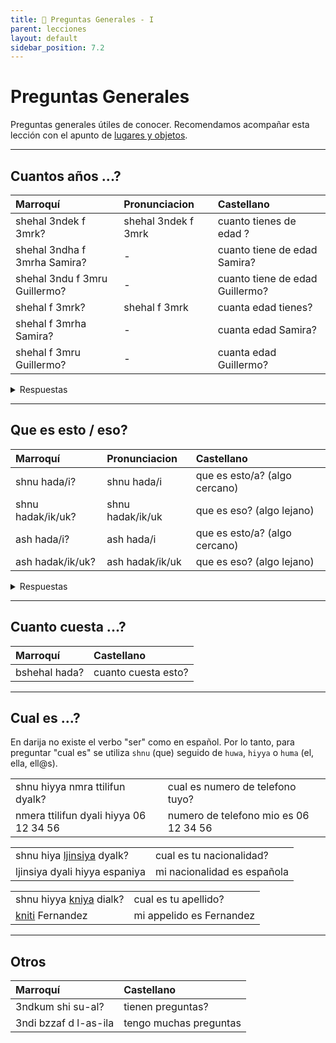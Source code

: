 ```yaml
---
title: 📖 Preguntas Generales - I
parent: lecciones
layout: default
sidebar_position: 7.2
---
```


# Preguntas Generales

Preguntas generales útiles de conocer. Recomendamos acompañar esta lección con el apunto de [lugares y objetos](../vocabulario/lugares-objetos).

---

## Cuantos años ...?

| Marroquí                      | Pronunciacion       | Castellano                      |
|:------------------------------|:--------------------|:--------------------------------|
| shehal 3ndek f 3mrk?          | shehal 3ndek f 3mrk | cuanto tienes de edad ?         |
| shehal 3ndha f 3mrha Samira?  | -                   | cuanto tiene de edad Samira?    |
| shehal 3ndu f 3mru Guillermo? | -                   | cuanto tiene de edad Guillermo? |
| shehal f 3mrk?                | shehal f 3mrk       | cuanta edad tienes?             |
| shehal f 3mrha Samira?        | -                   | cuanta edad Samira?             |
| shehal f 3mru Guillermo?      | -                   | cuanta edad Guillermo?          |

<details markdown="1">
<summary> Respuestas </summary>

| Marroquí                              | Pronunciacion | Castellano    |
|:--------------------------------------|:--------------|:--------------|
| ana 3ndi tleta w tlatin 3am           | -             | tengo 33 años |
| Samira hiyya 3ndha tnayn w tlatin 3am | -             | tengo 32 años |
| Guillermo 3ndu tleta w tlatin 3am     | -             | tengo 32 años |

</details>

---

## Que es esto / eso?

| Marroquí          | Pronunciacion    | Castellano                    |
|:------------------|:-----------------|:------------------------------|
| shnu hada/i?      | shnu hada/i      | que es esto/a? (algo cercano) |
| shnu hadak/ik/uk? | shnu hadak/ik/uk | que es eso? (algo lejano)     |
| ash hada/i?       | ash hada/i       | que es esto/a? (algo cercano) |
| ash hadak/ik/uk?  | ash hadak/ik/uk  | que es eso? (algo lejano)     |

<details markdown="1">
<summary> Respuestas </summary>

| Marroquí   | Castellano           |
|:-----------|:---------------------|
| had sstylo | esto es una lapicera |
| had l-ktab | esto es un libro     |

</details>

---

## Cuanto cuesta ...?

| Marroquí      | Castellano          |
|:--------------|:--------------------|
| bshehal hada? | cuanto cuesta esto? |

---

## Cual es ...?

En darija no existe el verbo "ser" como en español. Por lo tanto, para preguntar "cual es" se utiliza `shnu` (que) seguido de `huwa`, `hiyya` o `huma` (el, ella, ell@s).

|                                        |                                       |
|:---------------------------------------|:--------------------------------------|
| shnu hiyya nmra ttilifun dyalk?        | cual es numero de telefono tuyo?      |
| nmera ttilifun dyali hiyya 06 12 34 56 | numero de telefono mio es 06 12 34 56 |

|                                                            |                             |
|:-----------------------------------------------------------|:----------------------------|
| shnu hiya [ljinsiya](../vocabulario/paises-idiomas) dyalk? | cual es tu nacionalidad?    |
| ljinsiya dyali hiyya espaniya                              | mi nacionalidad es española |

|                                                           |                          |
|:----------------------------------------------------------|:-------------------------|
| shnu hiyya [kniya](../vocabulario/nombre#apellido) dialk? | cual es tu apellido?     |
| [kniti](../vocabulario/nombre#apellido) Fernandez         | mi appelido es Fernandez |


---

## Otros

| Marroquí              | Castellano             |
|:----------------------|:-----------------------|
| 3ndkum shi su-al?     | tienen preguntas?      |
| 3ndi bzzaf d l-as-ila | tengo muchas preguntas |